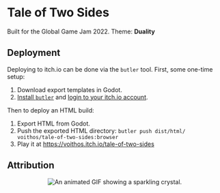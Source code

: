 # Tale of Two Sides

Built for the Global Game Jam 2022. Theme: **Duality**

## Deployment

Deploying to itch.io can be done via the `butler` tool. First, some one-time setup:

1. Download export templates in Godot.
1. [Install `butler`](https://itch.io/docs/butler/installing.html) and [login to your itch.io account](https://itch.io/docs/butler/login.html).

Then to deploy an HTML build:

1. Export HTML from Godot.
1. Push the exported HTML directory: `butler push dist/html/ voithos/tale-of-two-sides:browser`
1. Play it at https://voithos.itch.io/tale-of-two-sides

## Attribution

<!-- Assets, etc, that were not created during the jam will be attributed here. -->

<p align="center">
  <img src="https://github.com/voithos/tale-of-two-sides/blob/main/assets/props/icon_128.gif"
       alt="An animated GIF showing a sparkling crystal.">
</p>
